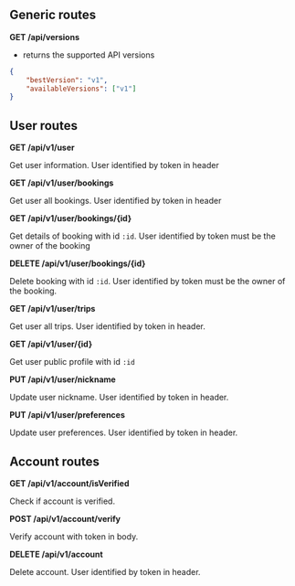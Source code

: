 ## Generic routes

**GET /api/versions**

- returns the supported API versions

```json
{
    "bestVersion": "v1",
    "availableVersions": ["v1"]
}
```

## User routes

**GET /api/v1/user**

Get user information. User identified by token in header

**GET /api/v1/user/bookings**

Get user all bookings. User identified by token in header

**GET /api/v1/user/bookings/{id}**

Get details of booking with id `:id`. User identified by token must be the owner
of the booking

**DELETE /api/v1/user/bookings/{id}**

Delete booking with id `:id`. User identified by token must be the owner of the
booking.

**GET /api/v1/user/trips**

Get user all trips. User identified by token in header.

**GET /api/v1/user/{id}**

Get user public profile with id `:id`

**PUT /api/v1/user/nickname**

Update user nickname. User identified by token in header.

**PUT /api/v1/user/preferences**

Update user preferences. User identified by token in header.

## Account routes

**GET /api/v1/account/isVerified**

Check if account is verified.

**POST /api/v1/account/verify**

Verify account with token in body.

**DELETE /api/v1/account**

Delete account. User identified by token in header.
